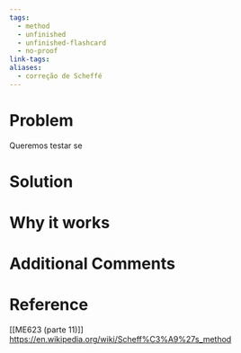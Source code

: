 ```yaml
---
tags:
  - method
  - unfinished
  - unfinished-flashcard
  - no-proof
link-tags: 
aliases:
  - correção de Scheffé
---
```

# Problem
Queremos testar se

# Solution


# Why it works


# Additional Comments


# Reference
[[ME623 (parte 11)]]
https://en.wikipedia.org/wiki/Scheff%C3%A9%27s_method




